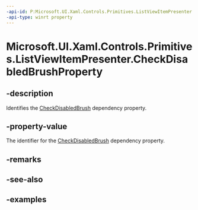 ```yaml
---
-api-id: P:Microsoft.UI.Xaml.Controls.Primitives.ListViewItemPresenter.CheckDisabledBrushProperty
-api-type: winrt property
---
```


# Microsoft.UI.Xaml.Controls.Primitives.ListViewItemPresenter.CheckDisabledBrushProperty

<!--
public static Microsoft.UI.Xaml.DependencyProperty CheckDisabledBrushProperty { get; }
-->


## -description

Identifies the [CheckDisabledBrush](listviewitempresenter_checkdisabledbrush.md) dependency property.

## -property-value

The identifier for the [CheckDisabledBrush](listviewitempresenter_checkdisabledbrush.md) dependency property.

## -remarks

## -see-also

## -examples


